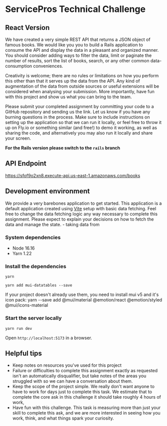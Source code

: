 # ServicePros Technical Challenge

## React Version

We have created a very simple REST API that returns a JSON object of famous books. We would like you you to build a Rails application to consume the API and display the data in a pleasant and organized manner. You should consider adding ways to filter the data, limit or paginate the number of results, sort the list of books, search, or any other common data-consumption conveniences.

Creativity is welcome; there are no rules or limitations on how you perform this other than that it serves up the data from the API. Any kind of augmentation of the data from outside sources or useful extensions will be considered when analysing your submission. More importantly, have fun with this project and show us what you can bring to the team.

Please submit your completed assignment by committing your code to a GitHub repository and sending us the link. Let us know if you have any burning questions in the process. Make sure to include instructions on setting up the application so that we can run it locally, or feel free to throw it up on Fly.io or something similar (and free!) to demo it working, as well as sharing the code, and alternatively you may also run it locally and share your screen.

**For the Rails version please switch to the `rails` branch**

## API Endpoint
https://sfof9o2xn8.execute-api.us-east-1.amazonaws.com/books

## Development environment

We provide a very barebones application to get started. This application is a default application created using [Vite](https://vitejs.dev) setup with basic data fetching. Feel free to change the data fetching logic any way necessary to complete this assignment. Please expect to explain your decisions on how to fetch the data and manage the state. - taking data from 



### System dependencies
- Node 16.16
- Yarn 1.22


### Install the dependencies

```shell
yarn
```

```
yarn add mui-datatables --save
```

If your project doesn't already use them, you need to install mui v5 and it's icon pack:
yarn --save add @mui/material @emotion/react @emotion/styled @mui/icons-material


### Start the server locally

```shell
yarn run dev
```

Open `http://localhost:5173` in a browser.

## Helpful tips

* Keep notes on resources you've used for this project
* Failure or difficulties to complete this assignment exactly as requested isn't an automatically disqualifier, but take notes of the areas you struggled with so we can have a conversation about them.
* Keep the scope of the project simple. We really don't want anyone to have to work for days just to complete this task. We estimate that to complete the core ask in this challenge it should take roughly 4 hours of work,
* Have fun with this challenge. This task is measuring more than just your skill to complete this ask, and we are more interested in seeing how you work, think, and what things spark your curiosity.
